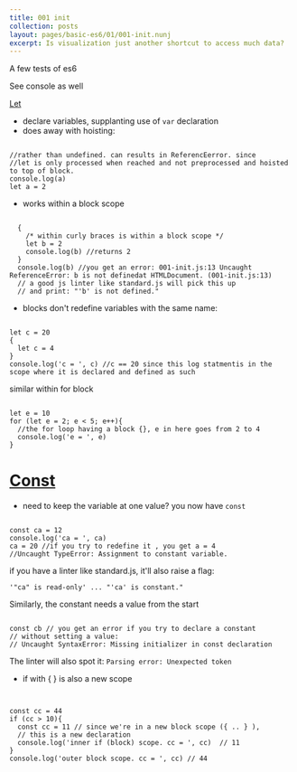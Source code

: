 ```yaml
---
title: 001 init
collection: posts
layout: pages/basic-es6/01/001-init.nunj
excerpt: Is visualization just another shortcut to access much data?
---
```



A few tests of es6

See console as well

[Let](https://developer.mozilla.org/en-US/docs/Web/JavaScript/Reference/Statements/let)
* declare variables, supplanting use of `var` declaration
* does away with hoisting:
<pre><code class="language-js">
//rather than undefined. can results in ReferencEerror. since
//let is only processed when reached and not preprocessed and hoisted to top of block.
console.log(a)
let a = 2
</code></pre>

* works within a block scope
<pre><code class="language-js">
  {
    /* within curly braces is within a block scope */
    let b = 2
    console.log(b) //returns 2
  }
  console.log(b) //you get an error: 001-init.js:13 Uncaught ReferenceError: b is not definedat HTMLDocument.<anonymous> (001-init.js:13)
  // a good js linter like standard.js will pick this up
  // and print: "'b' is not defined."
</code></pre>


* blocks don't redefine variables with the same name:

<pre><code class="language-js">
let c = 20
{
  let c = 4
}
console.log('c = ', c) //c == 20 since this log statmentis in the scope where it is declared and defined as such
</code></pre>

similar within for block
<pre><code class="language-js">
let e = 10
for (let e = 2; e < 5; e++){
  //the for loop having a block {}, e in here goes from 2 to 4
  console.log('e = ', e)
}
</code></pre>


[Const](https://developer.mozilla.org/en-US/docs/Web/JavaScript/Reference/Statements/const)
====


* need to keep the variable at one value? you now have `const`
<pre><code class="language-js">
const ca = 12
console.log('ca = ', ca)
ca = 20 //if you try to redefine it , you get a = 4
//Uncaught TypeError: Assignment to constant variable.
</code></pre>

if you have a linter like standard.js, it'll also raise a flag:

 ```'"ca" is read-only' ... "'ca' is constant."```

Similarly, the constant needs a value from the start

<pre><code class="language-js">
const cb // you get an error if you try to declare a constant
// without setting a value:
// Uncaught SyntaxError: Missing initializer in const declaration
</code></pre>

The linter will also spot it:
``` Parsing error: Unexpected token ```


* if with { } is also a new scope
<pre><code class="language-js">

const cc = 44
if (cc > 10){
  const cc = 11 // since we're in a new block scope ({ .. } ),
  // this is a new declaration
  console.log('inner if (block) scope. cc = ', cc)  // 11
}
console.log('outer block scope. cc = ', cc) // 44
</code></pre>
